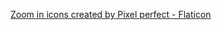 <a href="https://www.flaticon.com/free-icons/zoom-in" title="zoom in icons">Zoom in icons created by Pixel perfect - Flaticon</a>
